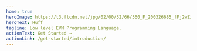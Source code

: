 ```yaml
---
home: true
heroImage: https://t3.ftcdn.net/jpg/02/00/32/66/360_F_200326685_fFj2wZJBgrPYrDFc276ZUcMbqb4qsCpO.jpg
heroText: Huff
tagline: Low level EVM Programming Language.
actionText: Get Started →
actionLink: /get-started/introduction/
---
```

